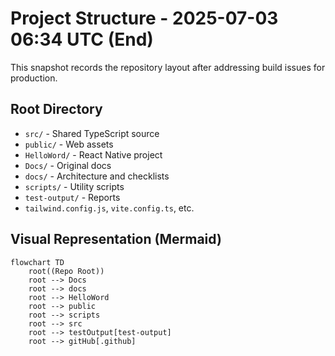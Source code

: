 # Project Structure - 2025-07-03 06:34 UTC (End)

This snapshot records the repository layout after addressing build issues for production.

## Root Directory

- `src/` - Shared TypeScript source
- `public/` - Web assets
- `HelloWord/` - React Native project
- `Docs/` - Original docs
- `docs/` - Architecture and checklists
- `scripts/` - Utility scripts
- `test-output/` - Reports
- `tailwind.config.js`, `vite.config.ts`, etc.

## Visual Representation (Mermaid)
```mermaid
flowchart TD
    root((Repo Root))
    root --> Docs
    root --> docs
    root --> HelloWord
    root --> public
    root --> scripts
    root --> src
    root --> testOutput[test-output]
    root --> gitHub[.github]
```
